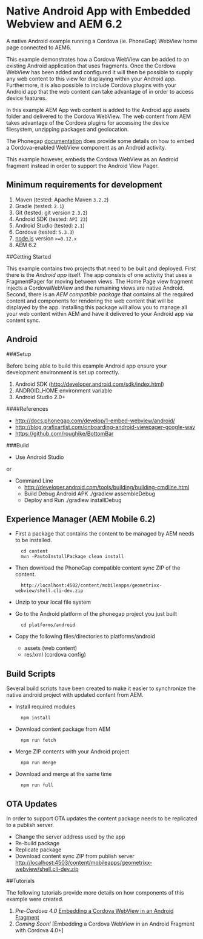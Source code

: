 Native Android App with Embedded Webview and AEM 6.2
===========

A native Android example running a Cordova (ie. PhoneGap) WebView home page connected to AEM6.

This example demonstrates how a Cordova WebView can be added to an existing Android application that uses fragments.  Once the Cordova WebView
has been added and configured it will then be possible to supply any web content to this view for displaying within your Android app.  Furthermore,
it is also possible to include Cordova plugins with your Android app that the web content can take advantage of in order to access device features.

In this example AEM App web content is added to the Android app assets folder and delivered to the Cordova WebView.  The web content from AEM takes
advantage of the Cordova plugins for accessing the device filesystem, unzipping packages and geolocation.

The Phonegap [documentation](http://docs.phonegap.com/develop/1-embed-webview/android/) does provide some details on how to embed a Cordova-enabled WebView component as an Android activity.

This example however, embeds the Cordova WebView as an Android fragment instead in order to support the Android View Pager.

## Minimum requirements for development

1. Maven (tested: Apache Maven `3.2.2`)
2. Gradle (tested: `2.1`)
2. Git (tested: git version `2.3.2`)
3. Android SDK (tested: `API 23`)
4. Android Studio (tested: `2.1`)
4. Cordova (tested: `5.3.3`)
5. [node.js](http://nodejs.org/) version `>=0.12.x`
6. AEM 6.2

##Getting Started

This example contains two projects that need to be built and deployed.  First there is the *Android app* itself.  The app
consists of one activity that uses a FragmentPager for moving between views.  The Home Page view fragment injects a CordovaWebView and
the remaining views are native Android.  Second, there is an *AEM compatible package* that contains all the required content and components for rendering the web content that will be displayed by the app.  Installing this package will allow you to manage all your web content within AEM and have it delivered to your Android app via content sync.

Android
----

###Setup

Before being able to build this example Android app ensure your development environment is set up correctly.

1. Android SDK (http://developer.android.com/sdk/index.html)
1. ANDROID_HOME environment variable
2. Android Studio 2.0+

####References

- <http://docs.phonegap.com/develop/1-embed-webview/android/>
- <http://blog.grafixartist.com/onboarding-android-viewpager-google-way>
- <https://github.com/roughike/BottomBar>

###Build

* Use Android Studio

or

* Command Line
  * <http://developer.android.com/tools/building/building-cmdline.html>
  * Build Debug Android APK
        ./gradlew assembleDebug
  * Deploy and Run
        ./gradlew installDebug

Experience Manager (AEM Mobile 6.2)
----

* First a package that contains the content to be managed by AEM needs to be installed.

        cd content
        mvn -PautoInstallPackage clean install

* Then download the PhoneGap compatible content sync ZIP of the content.

        http://localhost:4502/content/mobileapps/geometrixx-webview/shell.cli-dev.zip

* Unzip to your local file system

* Go to the Android platform of the phonegap project you just built

        cd platforms/android

* Copy the following files/directories to platforms/android
    * assets (web content)
    * res/xml (cordova config)

Build Scripts
----

Several build scripts have been created to make it easier to synchronize the native android project with updated content from AEM.

* Install required modules

        npm install
        
* Download content package from AEM

        npm run fetch
        
* Merge ZIP contents with your Android project
        
        npm run merge        

* Download and merge at the same time

        npm run full


OTA Updates
----

In order to support OTA updates the content package needs to be replicated to a publish server.

* Change the server address used by the app
* Re-build package
* Replicate package
* Download content sync ZIP from publish server
        <http://localhost:4503/content/mobileapps/geometrixx-webview/shell.cli-dev.zip>

##Tutorials

The following tutorials provide more details on how components of this example were created.

1. *Pre-Cordova 4.0* [Embedding a Cordova WebView in an Android Fragment](https://github.com/Adobe-Marketing-Cloud/app-sample-android-phonegap/wiki/Embed-Webview-in-Android-Fragment)
2. *Coming Soon!* [Embedding a Cordova WebView in an Android Fragment with Cordova 4.0+]

